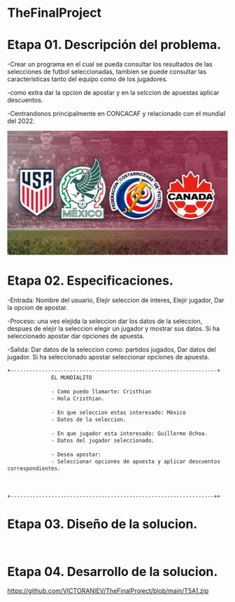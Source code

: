 # TheFinalProject

# Etapa 01. Descripción del problema.

-Crear un programa en el cual se pueda consultar los resultados de las selecciones de futbol seleccionadas, tambien se puede consultar las caracteristicas tanto del equipo como de los jugadores. 

-como extra dar la opcion de apostar y en la selccion de apuestas aplicar descuentos.

-Centrandonos principalmente en CONCACAF y relacionado con el mundial del 2022.

![](https://github.com/VICTORANIEV/TheFinalProject/blob/main/concacaf.2.0.jpg)

# Etapa 02. Especificaciones.

-Entrada:
Nombre del usuario, Elejir seleccion de interes, Elejir jugador, Dar la opcion de apostar.

-Proceso:
una ves elejida la seleccion dar los datos de la seleccion, despues de elejir la seleccion elegir un jugador y mostrar sus datos.
Si ha seleccionado apostar dar opciones de apuesta.

-Salida:
Dar datos de la seleccion como: partidos jugados, Dar datos del jugador.
Si ha seleccionado apostar seleccionar opciones de apuesta.

~~~
+------------------------------------------------------------------+
              EL MUNDIALITO

              - Como puedo llamarte: Cristhian
              - Hola Cristhian.

              - En que seleccion estas interesado: México
              - Datos de la seleccion.
              
              - En que jugador esta interesado: Guillermo Ochoa.
              - Datos del jugador seleccionado.
              
              - Desea apostar:
              - Seleccionar opciones de apuesta y aplicar descuentos correspondientes.



+-----------------------------------------------------------------++
~~~


# Etapa 03. Diseño de la solucion.
![]()

# Etapa 04. Desarrollo de la solucion.

https://github.com/VICTORANIEV/TheFinalProject/blob/main/T5A1.zip
